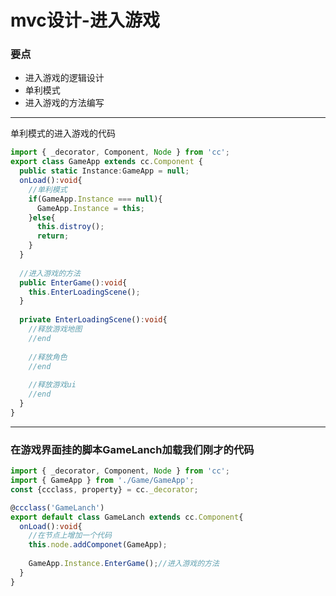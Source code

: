 # mvc设计-进入游戏

### 要点

- 进入游戏的逻辑设计
- 单利模式
- 进入游戏的方法编写

------

单利模式的进入游戏的代码

```typescript
import { _decorator, Component, Node } from 'cc';
export class GameApp extends cc.Component {
  public static Instance:GameApp = null;
  onLoad():void{
    //单利模式
    if(GameApp.Instance === null){
      GameApp.Instance = this;
    }else{
      this.distroy();
      return;
    }
  }
  
  //进入游戏的方法
  public EnterGame():void{
    this.EnterLoadingScene();
  }
  
  private EnterLoadingScene():void{
    //释放游戏地图
    //end
    
    //释放角色
    //end
    
    //释放游戏ui
    //end
  }
}
```

------

### 在游戏界面挂的脚本GameLanch加载我们刚才的代码

```typescript
import { _decorator, Component, Node } from 'cc';
import { GameApp } from './Game/GameApp';
const {ccclass, property} = cc._decorator;

@ccclass('GameLanch')
export default class GameLanch extends cc.Component{
  onLoad():void{
    //在节点上增加一个代码
    this.node.addComponet(GameApp);
    
    GameApp.Instance.EnterGame();//进入游戏的方法
  }
}
```

